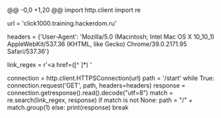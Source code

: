 @@ -0,0 +1,20 @@
import http.client
import re

url = 'click1000.training.hackerdom.ru'

headers = {'User-Agent': 'Mozilla/5.0 (Macintosh; Intel Mac OS X 10_10_1) AppleWebKit/537.36 (KHTML, like Gecko) Chrome/39.0.2171.95 Safari/537.36'}

link_regex = r'<a href=([^ ]*) '

connection = http.client.HTTPSConnection(url)
path = '/start'
while True:
	connection.request('GET', path, headers=headers)
	response = connection.getresponse().read().decode("utf=8")
	match = re.search(link_regex, response)
	if match is not None:
		path = "/" + match.group(1)
	else:
		print(response)
		break
